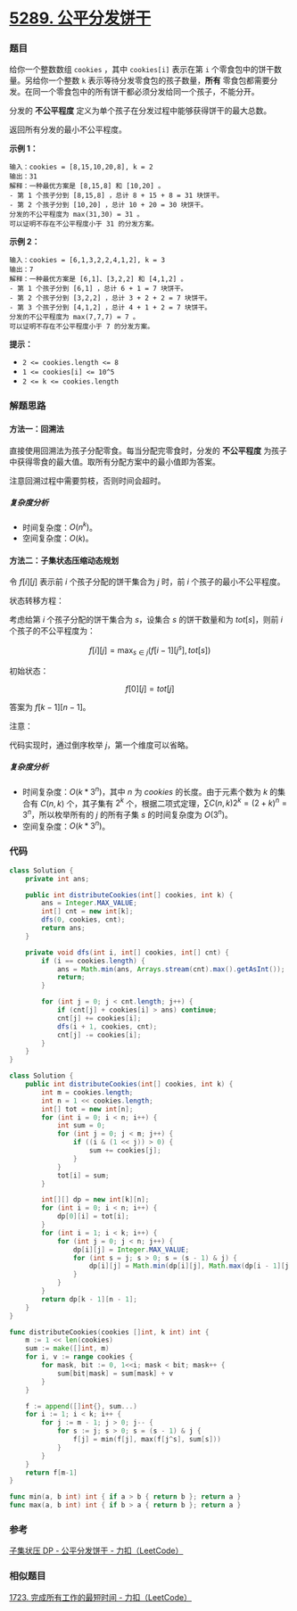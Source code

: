 # [5289. 公平分发饼干](https://leetcode.cn/problems/fair-distribution-of-cookies/)

### 题目

给你一个整数数组 `cookies` ，其中 `cookies[i]` 表示在第 `i` 个零食包中的饼干数量。另给你一个整数 `k` 表示等待分发零食包的孩子数量，**所有** 零食包都需要分发。在同一个零食包中的所有饼干都必须分发给同一个孩子，不能分开。

分发的 **不公平程度** 定义为单个孩子在分发过程中能够获得饼干的最大总数。

返回所有分发的最小不公平程度。

 

**示例 1：**

```
输入：cookies = [8,15,10,20,8], k = 2
输出：31
解释：一种最优方案是 [8,15,8] 和 [10,20] 。
- 第 1 个孩子分到 [8,15,8] ，总计 8 + 15 + 8 = 31 块饼干。
- 第 2 个孩子分到 [10,20] ，总计 10 + 20 = 30 块饼干。
分发的不公平程度为 max(31,30) = 31 。
可以证明不存在不公平程度小于 31 的分发方案。
```

**示例 2：**

```
输入：cookies = [6,1,3,2,2,4,1,2], k = 3
输出：7
解释：一种最优方案是 [6,1]、[3,2,2] 和 [4,1,2] 。
- 第 1 个孩子分到 [6,1] ，总计 6 + 1 = 7 块饼干。 
- 第 2 个孩子分到 [3,2,2] ，总计 3 + 2 + 2 = 7 块饼干。
- 第 3 个孩子分到 [4,1,2] ，总计 4 + 1 + 2 = 7 块饼干。
分发的不公平程度为 max(7,7,7) = 7 。
可以证明不存在不公平程度小于 7 的分发方案。
```

 

**提示：**

- `2 <= cookies.length <= 8`
- `1 <= cookies[i] <= 10^5`
- `2 <= k <= cookies.length`

### 解题思路

#### 方法一：回溯法

直接使用回溯法为孩子分配零食。每当分配完零食时，分发的 **不公平程度** 为孩子中获得零食的最大值。取所有分配方案中的最小值即为答案。

注意回溯过程中需要剪枝，否则时间会超时。

##### 复杂度分析

- 时间复杂度：$O(n^k)$。
- 空间复杂度：$O(k)$。

#### 方法二：子集状态压缩动态规划

令 $f[i][j]$ 表示前 $i$ 个孩子分配的饼干集合为 $j$ 时，前 $i$ 个孩子的最小不公平程度。

状态转移方程：

考虑给第 $i$ 个孩子分配的饼干集合为 $s$，设集合 $s$ 的饼干数量和为 $tot[s]$，则前 $i$ 个孩子的不公平程度为：

$$f[i][j]=\max_{s \in j}(f[i-1][j^s], tot[s])$$

初始状态：

$$f[0][j]=tot[j]$$

答案为 $f[k-1][n-1]$。

注意：

代码实现时，通过倒序枚举 $j$，第一个维度可以省略。

##### 复杂度分析

- 时间复杂度：$O(k*3^n)$，其中 $n$ 为 $cookies$ 的长度。由于元素个数为 $k$ 的集合有 $C(n,k)$ 个，其子集有 $2^k$ 个，根据二项式定理，$\sum{C(n,k)2^k} = {(2+k)}^n =3^n$，所以枚举所有的 $j$ 的所有子集 $s$ 的时间复杂度为 $O(3^n)$。
- 空间复杂度：$O(k*3^n)$。

### 代码

```java
class Solution {
    private int ans;

    public int distributeCookies(int[] cookies, int k) {
        ans = Integer.MAX_VALUE;
        int[] cnt = new int[k];
        dfs(0, cookies, cnt);
        return ans;
    }

    private void dfs(int i, int[] cookies, int[] cnt) {
        if (i == cookies.length) {
            ans = Math.min(ans, Arrays.stream(cnt).max().getAsInt());
            return;
        }

        for (int j = 0; j < cnt.length; j++) {
            if (cnt[j] + cookies[i] > ans) continue;
            cnt[j] += cookies[i];
            dfs(i + 1, cookies, cnt);
            cnt[j] -= cookies[i];
        }
    }
}
```

```java
class Solution {
    public int distributeCookies(int[] cookies, int k) {
        int m = cookies.length;
        int n = 1 << cookies.length;
        int[] tot = new int[n];
        for (int i = 0; i < n; i++) {
            int sum = 0;
            for (int j = 0; j < m; j++) {
                if ((i & (1 << j)) > 0) {
                    sum += cookies[j];
                }
            }
            tot[i] = sum;
        }

        int[][] dp = new int[k][n];
        for (int i = 0; i < n; i++) {
            dp[0][i] = tot[i];
        }
        for (int i = 1; i < k; i++) {
            for (int j = 0; j < n; j++) {
                dp[i][j] = Integer.MAX_VALUE;
                for (int s = j; s > 0; s = (s - 1) & j) {
                    dp[i][j] = Math.min(dp[i][j], Math.max(dp[i - 1][j ^ s], tot[s]));
                }
            }
        }
        return dp[k - 1][n - 1];
    }
}
```

```go
func distributeCookies(cookies []int, k int) int {
	m := 1 << len(cookies)
	sum := make([]int, m)
	for i, v := range cookies {
		for mask, bit := 0, 1<<i; mask < bit; mask++ {
			sum[bit|mask] = sum[mask] + v
		}
	}

	f := append([]int{}, sum...)
	for i := 1; i < k; i++ {
		for j := m - 1; j > 0; j-- {
			for s := j; s > 0; s = (s - 1) & j {
				f[j] = min(f[j], max(f[j^s], sum[s]))
			}
		}
	}
	return f[m-1]
}

func min(a, b int) int { if a > b { return b }; return a }
func max(a, b int) int { if b > a { return b }; return a }
```

### 参考

[子集状压 DP - 公平分发饼干 - 力扣（LeetCode）](https://leetcode.cn/problems/fair-distribution-of-cookies/solution/by-endlesscheng-80ao/)

### 相似题目

[1723. 完成所有工作的最短时间 - 力扣（LeetCode）](https://leetcode.cn/problems/find-minimum-time-to-finish-all-jobs/)

